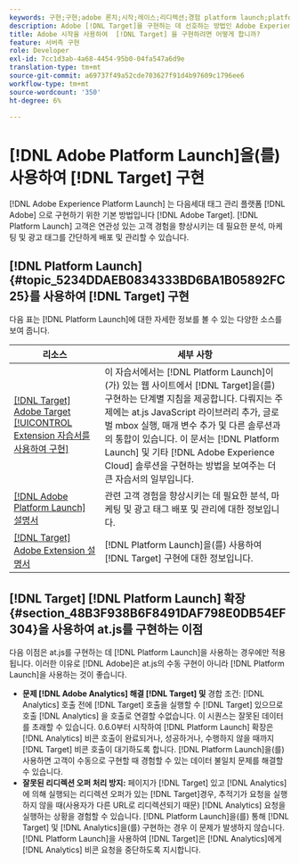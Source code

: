 ```yaml
---
keywords: 구현;구현;adobe 론치;시작;레이스;리디렉션;경험 platform launch;platform launch
description: Adobe [!DNL Target]을 구현하는 데 선호하는 방법인 Adobe Experience Platform Launch을 사용하여 Adobe [!DNL Target] at.js 라이브러리를 구현하는 방법을 알아봅니다.
title: Adobe 시작을 사용하여  [!DNL Target] 을 구현하려면 어떻게 합니까?
feature: 서버측 구현
role: Developer
exl-id: 7cc1d3ab-4a68-4454-95b0-04fa547a6d9e
translation-type: tm+mt
source-git-commit: a69737f49a52cde703627f91d4b97609c1796ee6
workflow-type: tm+mt
source-wordcount: '350'
ht-degree: 6%

---
```


# [!DNL Adobe Platform Launch]을(를) 사용하여 [!DNL Target] 구현

[!DNL Adobe Experience Platform Launch] 는 다음세대 태그 관리 플랫폼 [!DNL Adobe] 으로 구현하기 위한 기본 방법입니다 [!DNL Adobe Target]. [!DNL Platform Launch] 고객은 연관성 있는 고객 경험을 향상시키는 데 필요한 분석, 마케팅 및 광고 태그를 간단하게 배포 및 관리할 수 있습니다.

## [!DNL Platform Launch] {#topic_5234DDAEB0834333BD6BA1B05892FC25}를 사용하여 [!DNL Target] 구현

다음 표는 [!DNL Platform Launch]에 대한 자세한 정보를 볼 수 있는 다양한 소스를 보여 줍니다.

| 리소스 | 세부 사항 |
|--- |--- |
| [ [!DNL Target] Adobe Target  [!UICONTROL Extension 자습서를 사용하여 구현]](https://experienceleague.adobe.com/docs/launch-learn/implementing-in-websites-with-launch/implement-solutions/target.html#implement-solutions) | 이 자습서에서는 [!DNL Platform Launch]이(가) 있는 웹 사이트에서 [!DNL Target]을(를) 구현하는 단계별 지침을 제공합니다. 다뤄지는 주제에는 at.js JavaScript 라이브러리 추가, 글로벌 mbox 실행, 매개 변수 추가 및 다른 솔루션과의 통합이 있습니다. 이 문서는 [!DNL Platform Launch] 및 기타 [!DNL Adobe Experience Cloud] 솔루션을 구현하는 방법을 보여주는 더 큰 자습서의 일부입니다. |
| [[!DNL Adobe Platform Launch] 설명서](https://experienceleague.adobe.com/docs/launch/using/get-started/quick-start.html#get-started) | 관련 고객 경험을 향상시키는 데 필요한 분석, 마케팅 및 광고 태그 배포 및 관리에 대한 정보입니다. |
| [ [!DNL Target] Adobe Extension 설명서](https://experienceleague.adobe.com/docs/launch/using/extensions-ref/adobe-extension/target-extension/overview.html) | [!DNL Platform Launch]을(를) 사용하여 [!DNL Target] 구현에 대한 정보입니다. |

## [!DNL Target] [!DNL Platform Launch] 확장 {#section_48B3F938B6F8491DAF798E0DB54EF304}을 사용하여 at.js를 구현하는 이점

다음 이점은 at.js를 구현하는 데 [!DNL Platform Launch]을 사용하는 경우에만 적용됩니다. 이러한 이유로 [!DNL Adobe]은 at.js의 수동 구현이 아니라 [!DNL Platform Launch]을 사용하는 것이 좋습니다.

* **문제  [!DNL Adobe Analytics] 해결  [!DNL Target] 및** 경합 조건: [!DNL Analytics] 호출 전에  [!DNL Target] 호출을 실행할 수  [!DNL Target] 있으므로 호출 [!DNL Analytics] 을 호출로 연결할 수없습니다. 이 시퀀스는 잘못된 데이터를 초래할 수 있습니다. 0.6.0부터 시작하여 [!DNL Platform Launch] 확장은 [!DNL Analytics] 비콘 호출이 완료되거나, 성공하거나, 수행하지 않을 때까지 [!DNL Target] 비콘 호출이 대기하도록 합니다. [!DNL Platform Launch]을(를) 사용하면 고객이 수동으로 구현할 때 경험할 수 있는 데이터 불일치 문제를 해결할 수 있습니다.
* **잘못된 리디렉션 오퍼 처리 방지:** 페이지가  [!DNL Target] 있고 [!DNL Analytics] 에 의해 실행되는 리디렉션 오퍼가 있는  [!DNL Target]경우, 추적기가 요청을 실행하지 않을 때(사용자가 다른 URL로 리디렉션되기 때문)  [!DNL Analytics] 요청을 실행하는 상황을 경험할 수 있습니다. [!DNL Platform Launch]을(를) 통해 [!DNL Target] 및 [!DNL Analytics]을(를) 구현하는 경우 이 문제가 발생하지 않습니다. [!DNL Platform Launch]을 사용하여 [!DNL Target]은 [!DNL Analytics]에게 [!DNL Analytics] 비콘 요청을 중단하도록 지시합니다.

